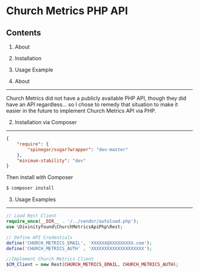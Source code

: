 Church Metrics PHP API
=================================================

Contents
--------

1. About
2. Installation
3. Usage Example

1. About
--------
Church Metrics did not have a publicly available PHP API, though they did have an API regardless... so I chose to remedy that situation to make it easier in the future to implement Church Metrics API via PHP.

2. Installation via Composer
--------
```json
{
	"require": {
		"spinegar/sugar7wrapper": "dev-master"
	},
	"minimum-stability": "dev"
}
```
Then install with Composer

```bash
$ composer install
```

3. Usage Examples
--------

```php
// Load Rest Client
require_once(__DIR__ . '/../vendor/autoload.php');
use \Divinityfound\ChurchMetricsApiPhp\Rest;

// Define API Credentials
define('CHURCH_METRICS_EMAIL', 'XXXXXX@XXXXXXXXX.com');
define('CHURCH_METRICS_AUTH' , 'XXXXXXXXXXXXXXXXXXXX');

//Implement Church Metrics Client
$CM_Client = new Rest(CHURCH_METRICS_EMAIL, CHURCH_METRICS_AUTH);

```